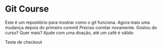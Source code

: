 # Git Course

Este é um repositório para mostrar como o git funciona.
Agora mais uma mudança depois do primeiro commit
Preciso comitar novamente.
Gostou do curso? Quer mais? Ajude com uma doação, até um café é válido

Teste de checkout
